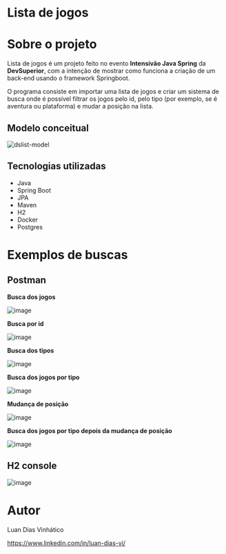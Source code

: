 # Lista de jogos

# Sobre o projeto

Lista de jogos é um projeto feito no evento **Intensivão Java Spring** da **DevSuperior**, com a intenção de mostrar como funciona a criação de um back-end usando o framework Springboot.

O programa consiste em importar uma lista de jogos e criar um sistema de busca onde é possível filtrar os jogos pelo id, pelo tipo (por exemplo, se é aventura ou plataforma) e mudar a posição na lista.

## Modelo conceitual

![dslist-model](https://github.com/user-attachments/assets/2094c93a-bd06-473e-b398-147c7a6811b3)

## Tecnologias utilizadas

- Java
- Spring Boot
- JPA
- Maven
- H2
- Docker
- Postgres

# Exemplos de buscas

## Postman

**Busca dos jogos**

![image](https://github.com/user-attachments/assets/62e65541-3e0e-48a9-bd9c-b535bfe8a528)

**Busca por id**

![image](https://github.com/user-attachments/assets/2d665d6b-2347-480a-a0b8-50c52d67c1b2)

**Busca dos tipos**

![image](https://github.com/user-attachments/assets/090f0f93-70a7-44fe-ab9e-ebac975a0436)

**Busca dos jogos por tipo**

![image](https://github.com/user-attachments/assets/ff1efc28-9c82-47d8-8d5b-427ca663ed3e)

**Mudança de posição**

![image](https://github.com/user-attachments/assets/dd7e964d-7c56-41ab-b59c-1ca0e4537210)

**Busca dos jogos por tipo depois da mudança de posição**

![image](https://github.com/user-attachments/assets/3a6464a8-e3e4-4228-a4b6-603842f47f37)

## H2 console

![image](https://github.com/user-attachments/assets/1b4aca3f-2871-4f48-bc27-8355310cfb7b)

# Autor

Luan Dias Vinhático

https://www.linkedin.com/in/luan-dias-vi/


